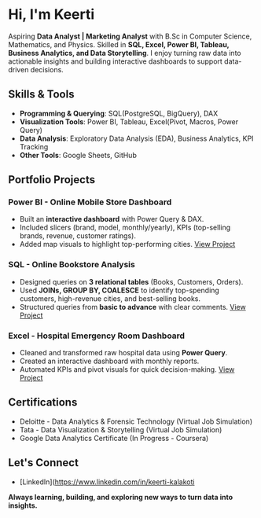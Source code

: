 # Hi, I'm Keerti 
Aspiring **Data Analyst | Marketing Analyst** with B.Sc in Computer Science, Mathematics, and Physics. Skilled in **SQL, Excel, Power BI, Tableau, Business Analytics, and Data Storytelling**.
I enjoy turning raw data into actionable insights and building interactive dashboards to support data-driven decisions.

## Skills & Tools
- **Programming & Querying**: SQL(PostgreSQL, BigQuery), DAX
- **Visualization Tools**: Power BI, Tableau, Excel(Pivot, Macros, Power Query)
- **Data Analysis**: Exploratory Data Analysis (EDA), Business Analytics, KPI Tracking
- **Other Tools**: Google Sheets, GitHub

## Portfolio Projects
### Power BI - Online Mobile Store Dashboard
  - Built an **interactive dashboard** with Power Query & DAX.
  - Included slicers (brand, model, monthly/yearly), KPIs (top-selling brands, revenue, customer ratings).
  - Added map visuals to highlight top-performing cities.
    [View Project](https://github.com/Keerti-Kt/mobile-sales-powerbi)

### SQL - Online Bookstore Analysis
  - Designed queries on **3 relational tables** (Books, Customers, Orders).
  - Used **JOINs, GROUP BY, COALESCE** to identify top-spending customers, high-revenue cities, and best-selling books.
  - Structured queries from **basic to advance** with clear comments.
    [View Project](https://github.com/Keerti-Kt/online-bookstore-sql)

### Excel - Hospital Emergency Room Dashboard
- Cleaned and transformed raw hospital data using **Power Query**.
- Created an interactive dashboard with monthly reports.
- Automated KPIs and pivot visuals for quick decision-making.
  [View Project](https://github.com/Keerti-Kt/hospital_er_dashboard)

## Certifications
- Deloitte - Data Analytics & Forensic Technology (Virtual Job Simulation)
- Tata - Data Visualization & Storytelling (Virtual Job Simulation)
- Google Data Analytics Certificate (In Progress - Coursera)

## Let's Connect
- [LinkedIn](https://www.linkedin.com/in/keerti-kalakoti

**Always learning, building, and exploring new ways to turn data into insights.**

    
